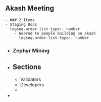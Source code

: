 ## Akash Meeting
	- ### 2 Items
	- Staging Docs
	  logseq.order-list-type:: number
		- Geared to people building on akash
		  logseq.order-list-type:: number
- ### Zephyr Mining
- ## Sections
	- Validators
	- Developers
	-
-